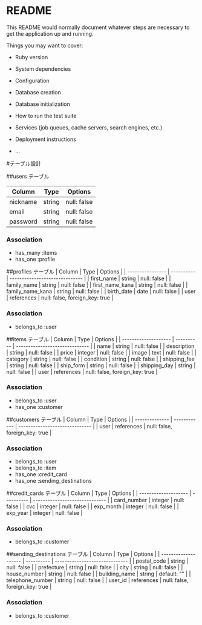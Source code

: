 # README

This README would normally document whatever steps are necessary to get the
application up and running.

Things you may want to cover:

* Ruby version

* System dependencies

* Configuration

* Database creation

* Database initialization

* How to run the test suite

* Services (job queues, cache servers, search engines, etc.)

* Deployment instructions

* ...

#テーブル設計

##users テーブル

| Column          | Type     | Options     |
| --------------- | -------- | ----------- |
| nickname        | string   | null: false |
| email           | string   | null: false |
| password        | string   | null: false |
### Association
- has_many :items
- has_one  :profile

##profiles テーブル
| Column           | Type       | Options                        |
| ---------------- | ---------- | ------------------------------ |
| first_name       | string     | null: false                    |
| family_name      | string     | null: false                    |
| first_name_kana  | string     | null: false                    |
| family_name_kana | string     | null: false                    |
| birth_date       | date       | null: false                    |
| user             | references | null: false, foreign_key: true |
### Association
- belongs_to :user

##items テーブル
| Column               | Type       | Options                        |
| -------------------- | ---------- | ------------------------------ |
| name                 | string     | null: false                    |
| description          | string     | null: false                    |
| price                | integer    | null: false                    |
| image                | text       | null: false                    |
| category             | string     | null: false                    |
| condition            | string     | null: false                    |
| shipping_fee         | string     | null: false                    |
| ship_form            | string     | null: false                    |
| shipping_day         | string     | null: false                    |
| user                 | references | null: false, foreign_key: true |
### Association
- belongs_to :user
- has_one    :customer

##customers テーブル
| Column         | Type         | Options                        |
| -------------- | ------------ | ------------------------------ |
| user           | references   | null: false, foreign_key: true |
### Association
- belongs_to  :user
- belongs_to  :item
- has_one     :credit_card
- has_one     :sending_destinations

##credit_cards テーブル
| Column               | Type       | Options                        |
| -------------------- | ---------- | ------------------------------ |
| card_number          | integer    | null: false                    |
| cvc                  | integer    | null: false                    |
| exp_month            | integer    | null: false                    |
| exp_year             | integer    | null: false                    |
### Association
- belongs_to  :customer

##sending_destinations テーブル
| Column               | Type       | Options                        |
| -------------------- | ---------- | ------------------------------ |
| postal_code          | string     | null: false                    |
| prefecture           | string     | null: false                    |
| city                 | string     | null: false                    |
| house_number         | string     | null: false                    |
| building_name        | string     | default: ""                    |
| telephone_number     | string     | null: false                    |
| user_id              | references | null: false, foreign_key: true |
### Association
- belongs_to  :customer
